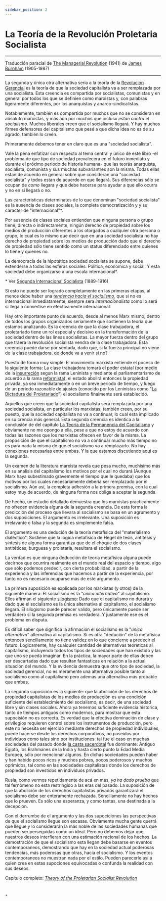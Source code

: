 ```yaml
---
sidebar_position: 2
---
```


# La Teoría de la Revolución Proletaria Socialista

 <hr style={{  marginTop: '1em' }} />

<p class="md_footnote_size">
Traducción paracial de <a href="https://archive.org/details/in.ernet.dli.2015.17923/page/n3/mode/2up" target="_blank" rel="noopener noreferrer">The Managerial Revolution</a> (1941) de <a href="https://es.wikipedia.org/wiki/James_Burnham" target="_blank" rel="noopener noreferrer">James Burnham</a> (1905-1987) <br />
</p>

 <hr style={{  marginBottom: '2em' }} />

 

La segunda y única otra alternativa seria a la teoría de la <a href="https://en.wikipedia.org/wiki/James_Burnham#The_Managerial_Revolution" target="_blank" >Revolución Gerencial</a> es la teoría de que la sociedad capitalista va a ser remplazada por una socialista. Esta creencia es compartida por socialistas, comunistas y en general por todos los que se definien como marxistas y, con palabras ligeramente diferentes, por los anarquistas y anarco-sindicalistas.

Notablemente, también es compartida por muchos que no se consideran en absoluto marxistas, y más aún por muchos que incluso *estan contra el socialismo*. Muchos liberales creen que el socialismo llegará. Y hay muchos firmes defensores del capitalismo que pesé a que dicha idea no es de su agrado, también lo creén.  

Primeramente debemos tener en claro que es una "sociedad socialista".

Vale la pena enfatizar con respecto al tema central y único de este libro -el problema de que tipo de sociedad prevalecera en el futuro inmediato y durante el próximo periodo de historia humana- que las teorás anarquista, socialista, comunista y sus muchas subvariantres son la misma. Todas ellas estan de acuerdo en general sobre que consideran una "sociedad socialista" y todos estan de acuerdo en que llegará. Sus diferencias sólo se ocupan de *como* llegara y que debe hacerse para ayudar a que ello ocurra y no en si llegará o no.

Las caracteristicas determinates de lo que denominan "sociedad socialista" es la ausencia de clases sociales, la completa democratización y y su caracter de "internacional"*.

Por ausencia de clases sociales entienden que ninguna persona o grupo tiene, directa o indirectamente, ningún derecho de propiedad sobre los medios de producción diferentes a los otorgados a cualquier otra persona o grupo, lo cual es lo mismo que decir que en una sociedad socialista no hay derecho de propiedad sobre los medios de producción dado que el derecho de propiedad sólo tiene sentido como un status diferenciado entre quienes lo tiene y quienes no.

La democracia de la hipotética sociedad socialista se supone, debe extenderse a todas las esferas sociales: Pólitica, economica y social. Y esta sociedad debe organizarse a una escala internacional*.

<p class="md_footnote_size">* Ver <a href="https://es.wikipedia.org/wiki/Segunda_Internacional" target="_blank" rel="noopener noreferrer">Segunda Internacional Socialista</a> (1889-1916)</p>

Si esto no puede ser logrado completamente en las primeras etapas, al menos debe haber una *[tendencia hacia el socialismo](https://es.wikipedia.org/wiki/Programa_de_Transici%C3%B3n)*, que si no es internacional inmediatamente, siempre sera *internacionalista* como lo será si llega a convertise en efectivamente internacional.


Hay otro importante punto de acuerdo, desde al menos Marx mismo, dentro de todos los grupos organizados seriamente que sostienen la teoría que estamos analizando. Es la creencia de que la clase trabajadora, el proletariado tiene un rol especial y decisivo en la transformación de la sociedad dentro de las lineas socialistas. La mayor fuerza dentro del grupo que traera la revolución socialista vendra de la clase trabajadora. Esta creencia puede darse por sentada, dado que, si la fuerza principal no viene de la clase trabajadora, de donde va a venir si no?


Puesto de forma muy simple: El movimiento marxista entiende el poceso de la siguiente forma: La clase trabajadora tomará el poder estatal (por medio de la [insurreción](https://es.wikipedia.org/wiki/Revuelta) segun la rama Leninista y mediante el parliamentarismo de acuerdo a la rama <a href="https://es.wikipedia.org/wiki/Reformismo" target="_blank" rel="noopener noreferrer">reformista</a>), el estado abolirá entonces la propiedad privada, ya sea inmediatamente o en un breve periodo de tiempo, y luego de un periodo razonable de ajustes (conocido por los Leninistas como "[La Dictadura del Proletariado](https://es.wikipedia.org/wiki/Dictadura_del_proletariado)") el socialismo finalmente será establecido.


Aquellos que creen que la sociedad capitalista será remplazada por una sociedad socialista, en particular los marxistas, también creen, por su puesto, que la sociedad capitalista no va a continuar, lo cual esta implicado en su crencia más general. Esta segunda creencia es identica a la conclusión de del capítulo <a href="/textosI/category/la-revolución-gerencial-1941--james-burnham" class="lnk">La Teoría de la Permanencia del Capitalismo</a> y obviamente no me opongo a ella, pese a que no estoy de acuerdo con todas las razones que los marxistas ofrecen en favor de la misma. La proposición de que el capitalismo no va a continuar mucho más tiempo no es para nada la misma de que el socialismo va a remplazarlo. No hay conexiones necesarias entre ambas. Y la que estamos discutiendo aquí es la segunda.



Un examen de la literatura marxista revela que pesa mucho, muchisimo más en su analisis del capitalismo los motivos por el cual no durará (Aunque Marx haya subestimado gravemente el tiempo que le quedaba) que los motivos por los cuales necesariamente debería ser remplazado por el socialismo. Aún así, la completa adhesión a la primera premisa, con la cual estoy muy de acuerdo, de ninguna forma nos obliga a aceptar la segunda.



De hecho, un estudio detallado demuestra que los marxistas practicamente no ofrecen evidencia alguna de la segunda creencia. De esta forma la predicción del proceso que llevara al socialismo se basa en un agrumento y dos suposiciones. El argumento es irrelevante. Una suposición es irrelavante o falsa y la segunda es simplemente falsa.



El argumento es una dedución de la teoría metafísica del "materialismo dialéctico". Sostiene que la lógica metafísica de Hegel de tesis, antítesis y síntesis de alguna forma garantiza que de el choque de dos clases antitéticas, burguesa y proletaria, resultara el socialismo.



La verdad es que ninguna deducción de teoría metafísica alguna puede decirnos que ocurrira realmente en el mundo real del espacio y tiempo, algo que sólo podemos predecir, con cierta probabilidad, a partir de la experiencia y las inferencias que hacemos a partir de la experiencia, por tanto no es necesario ocuparse más de este argumento.



La primera suposición es explicada por los marxistas (y otros) de la siguiente manera: El socialismo es la "*única alternativa*" al capitalismo. Ellos afirman el siguiente [silogismo](https://es.wikipedia.org/wiki/Silogismo): Dado que el capitalismo no durará y dado que el socialismo es la única alternativa al capitalismo, el socialismo llegará. El silogismo puede parecer valido, pero únicamente puede ser verdadero si la segunda premisa es verdadera. Y justamente ese es el problema en disputa.



Es difícil saber que significa la afirmación el socialismo es la "*única alternativa*" alternativa al capitalismo. Si es otra "dedución" de la metafísica entonces sencillamente no tiene validez en lo que concierne a predecir el futuro. Logicamente, hay cualquier cantidad de alternativas teoreticas al capitalismo, incluyendo todos los tipos de sociedades que han existido y las que uno se pueda imaginar. En la práctica, la mayor parte de ellas deben ser descartadas dado que resultan fantasticas en relación a la actual situación del mundo. Y la evidencia demuestra que otro tipo de sociedad, la sociedad gerencial, no es meramente una alternativa posible tanto al socialismo como al capitalismo pero ademas una alternativa más probable que ambas.



La segunda suposición es la siguiente: que la abolición de los derechos de propiedad capitalistas de los medios de producción es una condición suficiente del establecimiento del socialismo, es decir, de una sociedad libre y sin clases sociales. Ahora ya tenemos suficiente evidencia historica, tanto de tiempos antiguos como modernos, para mostrar que esta supocisión no es correcta. Es verdad que la efectiva dominación de clase y privilegios requieren control sobre los instrumentos de producción, pero este no necesita ser ejercido mediante derechos de propiedad individuales, puede hacerse desde los derechos corporativos, no poseidos por individuos como tales sino por instituciones: tal fue el caso en muchas sociedades del pasado donde [la casta sacerdotal](https://es.wikipedia.org/wiki/Casta_sacerdotal) fue dominante: Antiguo Egipto, los Brahmanes de la India y hasta cierto punto la Edad Media Europea, sólo por mencionar algunos. En dichas sociedades pueden haber y han habído pocos ricos y muchos pobres, pocos poderosos y muchos oprimidos, tal como en las sociedades capitalistas donde los derechos de propiedad son investidos en individuos privados.


Rusia, como vermos repetidamente de acá en más, *ya ha dado prueba* que tal fernomeno no esta restringido a las eras del pasado. La suposición de que la abolición de los derechos capitalistas privados garantizará el socialismo debe ser enteramente rechazada. Sencillamente no hay hechos que lo prueven. Es sólo una esperanza, y como tantas, una destinada a la decepción.


<p class="fadeout">
Con el derrumbe de el argumento y las dos supociciones las perspectivas de que el socialismo llegue son escasas. Obviamente mucha gente querrá que llegue y lo considerarán la más noble de las sociedades humanas que pueden ser perseguidas como un ideal. Pero no debemos dejar que nuestros deseos interfieran con una estimación racional de los hechos. La demostración de que el socialismo esta llegan debe basarse en eventos contemporaneos, demostrando que hay en la sociedad actual poderosas tendencias, más poderosas que otras, hacia el socialismo. Y los eventos contemporaneos no muestran nada por el estilo. Pueden parecerle así a quien crea en estas supociones equivocadas o confunda la realidad con sus deseos.
</p>

Capítulo completo: *<a href="https://archive.org/details/in.ernet.dli.2015.17923/page/n39/mode/2up" target="_blank" rel="noopener noreferrer">Theory of the Proletarian Socialist Revolution</a>*

## .









